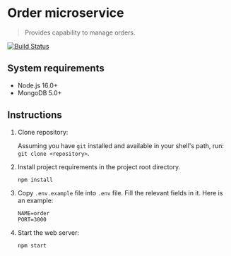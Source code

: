 # Order microservice

> Provides capability to manage orders.

[![Build Status](https://github.com/0aps/art-marketplace/workflows/CI%20Order/badge.svg)](https://github.com/0aps/art-marketplace/actions)

## System requirements

* Node.js 16.0+
* MongoDB 5.0+

## Instructions

1. Clone repository:

   Assuming you have `git` installed and available in your shell's path, run: `git clone <repository>`.

2. Install project requirements in the project root directory.

   ```sh
   npm install
   ```

3. Copy `.env.example` file into `.env` file. Fill the relevant fields in it. Here is an example:

    ```dotenv
    NAME=order
    PORT=3000
    ```
4. Start the web server:

   ```sh
   npm start
   ```
